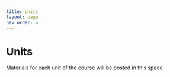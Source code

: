 ```yaml
---
title: Units
layout: page
nav_order: 4
---
```


# Units

Materials for each unit of the course will be posted in this space.

